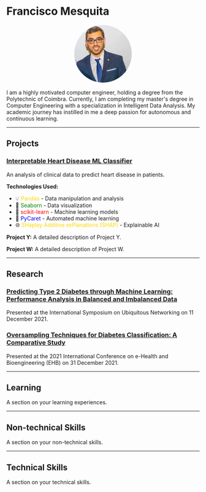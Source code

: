 # Francisco Mesquita

<div align="center">
    <img src="assets/ProfilePic.jpg" alt="Image" width="150px" height="auto" style="border-radius: 50%;">
</div>

I am a highly motivated computer engineer, holding a degree from the Polytechnic of Coimbra. Currently, I am completing my master's degree in Computer Engineering with a specialization in Intelligent Data Analysis. My academic journey has instilled in me a deep passion for autonomous and continuous learning.

---

## Projects

### [Interpretable Heart Disease ML Classifier](https://github.com/Francisc17/Heart-Disease-Interpretability-Research)

An analysis of clinical data to predict heart disease in patients.

**Technologies Used:**
- 💡 <span style="color: #FFD700;">Pandas</span> - Data manipulation and analysis
- 🌈 <span style="color: #008000;">Seaborn</span> - Data visualization
- 🧬 <span style="color: #FF0000;">scikit-learn</span> - Machine learning models
- 🚀 <span style="color: #0000FF;">PyCaret</span> - Automated machine learning
- 🌐 <span style="color: #FFD700;">SHapley Additive exPlanations (SHAP)</span> - Explainable AI

**Project Y:**
A detailed description of Project Y.

**Project W:**
A detailed description of Project W.

---

## Research

### [Predicting Type 2 Diabetes through Machine Learning: Performance Analysis in Balanced and Imbalanced Data](https://link.springer.com/chapter/10.1007/978-3-030-86356-2_22)

Presented at the International Symposium on Ubiquitous Networking on 11 December 2021.

### [Oversampling Techniques for Diabetes Classification: A Comparative Study](https://ieeexplore.ieee.org/abstract/document/9657542)

Presented at the 2021 International Conference on e-Health and Bioengineering (EHB) on 31 December 2021.

---

## Learning

A section on your learning experiences.

---

## Non-technical Skills

A section on your non-technical skills.

---

## Technical Skills

A section on your technical skills.
